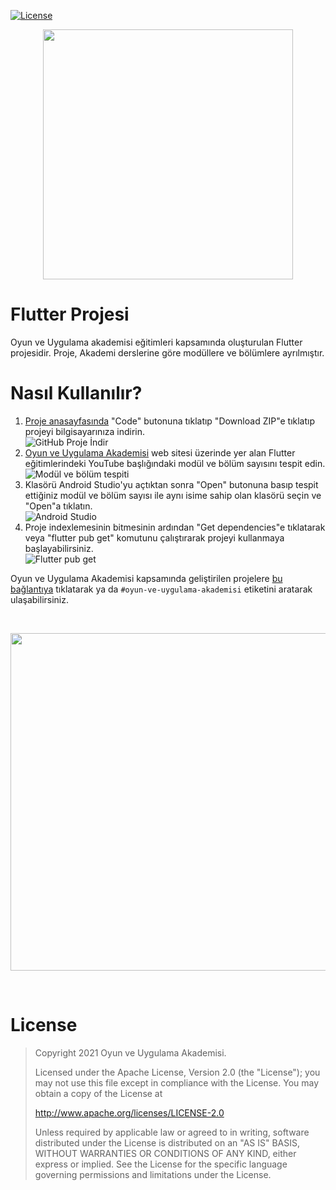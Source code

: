 [![License](https://img.shields.io/badge/License-Apache%202.0-blue.svg)](https://opensource.org/licenses/Apache-2.0)

<p align="center">
 <a href="http://oyunveuygulamaakademisi.com/" target="_blank"><img src="https://user-images.githubusercontent.com/34205493/151398481-467956df-6170-4b0d-97db-cc2df56af90b.png" width="400">
 </a>
</p>

# Flutter Projesi

Oyun ve Uygulama akademisi eğitimleri kapsamında oluşturulan Flutter projesidir. 
Proje, Akademi derslerine göre modüllere ve bölümlere ayrılmıştır. 

# Nasıl Kullanılır?
<ol>
  <li><a href="https://github.com/OyunveUygulamaAkademisi/FlutterProject">Proje anasayfasında</a> "Code" butonuna tıklatıp "Download ZIP"e tıklatıp projeyi bilgisayarınıza indirin.</li>
  <img  alt="GitHub Proje İndir" src="https://user-images.githubusercontent.com/34205493/151403960-1244b8a8-8cfc-441d-81cc-9ade881172fc.png">
  <li><a href="http://oyunveuygulamaakademisi.com/">Oyun ve Uygulama Akademisi</a> web sitesi üzerinde yer alan Flutter eğitimlerindeki YouTube başlığındaki modül ve bölüm sayısını tespit edin. </li>
  <img alt="Modül ve bölüm tespiti" src="https://user-images.githubusercontent.com/34205493/151401453-865314e3-ba72-43d2-9ee3-74bba94238f5.png">
  <li>Klasörü Android Studio'yu açtıktan sonra "Open" butonuna basıp tespit ettiğiniz modül ve bölüm sayısı ile aynı isime sahip olan klasörü seçin ve "Open"a tıklatın.</li>
  <img alt="Android Studio" src="https://user-images.githubusercontent.com/34205493/151403645-24f8c8c9-78ae-4762-9927-60a7b259cae9.png">
  <li>Proje indexlemesinin bitmesinin ardından "Get dependencies"e tıklatarak veya "flutter pub get" komutunu çalıştırarak projeyi kullanmaya başlayabilirsiniz.</li>
  <img  alt="Flutter pub get" src="https://user-images.githubusercontent.com/34205493/151404478-f5ff9bb3-c8fe-4bd5-acfd-d8459c16bfb7.png">

</ol>

<p>Oyun ve Uygulama Akademisi kapsamında geliştirilen projelere <a href="https://github.com/topics/oyun-ve-uygulama-akademisi">bu bağlantıya</a> tıklatarak ya da <code>#oyun-ve-uygulama-akademisi</code> etiketini aratarak ulaşabilirsiniz.</p>

<br>
<p align="center">
 <a href="http://oyunveuygulamaakademisi.com/" target="_blank"><img src="https://user-images.githubusercontent.com/34205493/151399603-9230025d-af60-4b27-ae40-7414411416cd.png" width="540">
 </a>
</p>
<br>

# License

> Copyright 2021 Oyun ve Uygulama Akademisi.
>
> Licensed under the Apache License, Version 2.0 (the "License"); you may not use this file except in compliance with the License. You may obtain a copy of the License at
>
> http://www.apache.org/licenses/LICENSE-2.0
>
> Unless required by applicable law or agreed to in writing, software distributed under the License is distributed on an "AS IS" BASIS, WITHOUT WARRANTIES OR CONDITIONS OF ANY KIND, either express or implied. See the License for the specific language governing permissions and limitations under the License.
>

